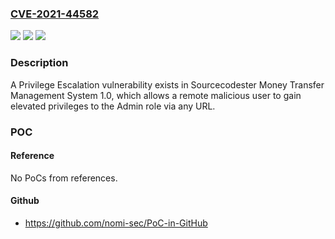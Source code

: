 ### [CVE-2021-44582](https://cve.mitre.org/cgi-bin/cvename.cgi?name=CVE-2021-44582)
![](https://img.shields.io/static/v1?label=Product&message=n%2Fa&color=blue)
![](https://img.shields.io/static/v1?label=Version&message=n%2Fa&color=blue)
![](https://img.shields.io/static/v1?label=Vulnerability&message=n%2Fa&color=brighgreen)

### Description

A Privilege Escalation vulnerability exists in Sourcecodester Money Transfer Management System 1.0, which allows a remote malicious user to gain elevated privileges to the Admin role via any URL.

### POC

#### Reference
No PoCs from references.

#### Github
- https://github.com/nomi-sec/PoC-in-GitHub

